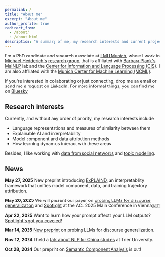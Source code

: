 ```yaml
---
permalink: /
title: "About me"
excerpt: "About me"
author_profile: true
redirect_from: 
  - /about/
  - /about.html
description: "A summary of me, my research interests and current projects."
---
```


I'm a PhD candidate and research associate at [LMU Munich](https://www.lmu.de/en/), where I work in [Michael Hedderich's](https://www.michael-hedderich.de) [research group](https://michael-hedderich.de/group/), that is affiliated with [Barbara Plank's](https://bplank.github.io) [MaiNLP](https://mainlp.github.io) lab and the [Center for Information and Language Processing (CIS)](https://www.cis.lmu.de). I am also affiliated with the [Munich Center for Machine Learning (MCML)](https://www.mcml.ai).

If you're interested in collaborating or just connecting, drop me an email or send me a request on [LinkedIn](https://www.linkedin.com/in/florian-eichin/). For more informal things, you can find me on [Bluesky](https://bsky.app/profile/florianeichin.bsky.social).

Research interests
----
Currently, and without any order of priority, my research interests include
- Language representations and measures of similarity between them
- Explainable AI and interpretability 
- Model component and data attribution methods
- How learning dynamics interact with these areas

Besides, I like working with [data from social networks](https://florian-eichin.com/talks/2024-03-14-aas) and [topic modeling](https://florian-eichin.com/publication/2024-10-28-semantic-components). 


News
----

**May 27, 2025** New preprint introducing [ExPLAIND](https://arxiv.org/abs/2505.20076), an interpretability framework that unifies model component, data, and training trajectory attribution.

**May 20, 2025** We will present our paper on [probing LLMs for discourse generalization](https://arxiv.org/abs/2503.10515) and [Spotlight](https://arxiv.org/abs/2504.15815) at the ACL 2025 Main Conference in Vienna🇦🇹

**Apr 22, 2025** Want to learn how your prompt affects your LLM outputs? [Spotlight's got you covered](https://arxiv.org/abs/2504.15815)!

**Mar 14, 2025** [New preprint](https://arxiv.org/abs/2503.10515) on probing LLMs for discourse generalization.

**Nov 12, 2024** I held a [talk about NLP for China studies](https://www.linkedin.com/posts/florian-eichin_natural-language-processing-meets-china-activity-7261378124196581376-sC1R?utm_source=share&utm_medium=member_desktop&rcm=ACoAACkH7TgBf_c3Iz62U7apThYZyV5WWA17Xls) at Trier University.

**Oct 28, 2024** Our preprint on [Semantic Component Analysis](https://arxiv.org/abs/2410.21054) is out!